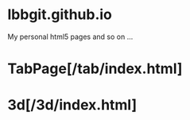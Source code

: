 # lbbgit.github.io
My personal html5 pages and so on ...

# TabPage[/tab/index.html]
# 3d[/3d/index.html]

